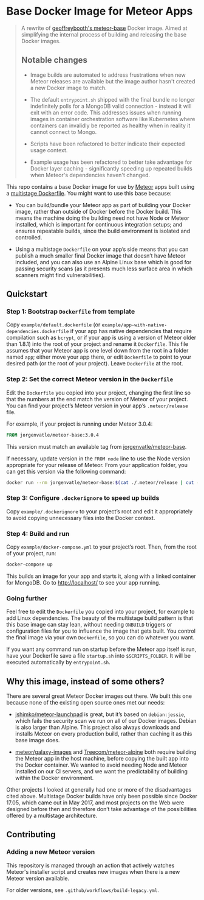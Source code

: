 # Base Docker Image for Meteor Apps
> A rewrite of [geoffreybooth's meteor-base](https://github.com/disney/meteor-base) Docker image.
> Aimed at simplifying the internal process of building and releasing the base Docker images. 
> 
> ## Notable changes
> - Image builds are automated to address frustrations when new Meteor releases are
> available but the image author hasn't created a new Docker image to match.
> 
> - The default `entrypoint.sh` shipped with the final bundle no longer indefinitely polls for a MongoDB valid connection -
> instead it will exit with an error code. This addresses issues when running images in container orchestration software
> like Kubernetes where containers can invalidly be reported as healthy when in reality it cannot connect to Mongo.
> 
> - Scripts have been refactored to better indicate their expected usage context.
> - Example usage has been refactored to better take advantage for Docker layer caching - significantly speeding up 
> repeated builds when Meteor's dependencies haven't changed.

This repo contains a base Docker image for use by [Meteor](https://www.meteor.com/) apps built using a [multistage Dockerfile](https://docs.docker.com/develop/develop-images/multistage-build/). You might want to use this base because:

- You can build/bundle your Meteor app as part of building your Docker image, rather than outside of Docker before the Docker build. This means the machine doing the building need not have Node or Meteor installed, which is important for continuous integration setups; and ensures repeatable builds, since the build environment is isolated and controlled.

- Using a multistage `Dockerfile` on your app’s side means that you can publish a much smaller final Docker image that doesn’t have Meteor included, and you can also use an Alpine Linux base which is good for passing security scans (as it presents much less surface area in which scanners might find vulnerabilities).

## Quickstart

### Step 1: Bootstrap `Dockerfile` from template

Copy `example/default.dockerfile` (or `example/app-with-native-dependencies.dockerfile` if your app has native dependencies that require compilation such as `bcrypt`, or if your app is using a version of Meteor older than 1.8.1) into the root of your project and rename it `Dockerfile`. This file assumes that your Meteor app is one level down from the root in a folder named `app`; either move your app there, or edit `Dockerfile` to point to your desired path (or the root of your project). Leave `Dockerfile` at the root.

### Step 2: Set the correct Meteor version in the `Dockerfile`

Edit the `Dockerfile` you copied into your project, changing the first line so that the numbers at the end match the version of Meteor of your project. You can find your project’s Meteor version in your app’s `.meteor/release` file.

For example, if your project is running under Meteor 3.0.4:

```Dockerfile
FROM jorgenvatle/meteor-base:3.0.4
```

This version must match an available tag from [jorgenvatle/meteor-base](https://hub.docker.com/r/jorgenvatle/meteor-base/tags).

If necessary, update version in the `FROM node` line to use the Node version appropriate for your release of Meteor. From your application folder, you can get this version via the following command:

```bash
docker run --rm jorgenvatle/meteor-base:$(cat ./.meteor/release | cut -c8-99) meteor node --version | cut -c2-99 | grep -o "[0-9\.]*"
```

### Step 3: Configure `.dockerignore` to speed up builds

Copy `example/.dockerignore` to your project’s root and edit it appropriately to avoid copying unnecessary files into the Docker context.

### Step 4: Build and run

Copy `example/docker-compose.yml` to your project’s root. Then, from the root of your project, run:

```bash
docker-compose up
```

This builds an image for your app and starts it, along with a linked container for MongoDB. Go to [http://localhost/](http://localhost/) to see your app running.

### Going further

Feel free to edit the `Dockerfile` you copied into your project, for example to add Linux dependencies. The beauty of the multistage build pattern is that this base image can stay lean, without needing `ONBUILD` triggers or configuration files for you to influence the image that gets built. You control the final image via your own `Dockerfile`, so you can do whatever you want.

If you want any command run on startup before the Meteor app itself is run, have your Dockerfile save a file `startup.sh` into `$SCRIPTS_FOLDER`. It will be executed automatically by `entrypoint.sh`.

## Why this image, instead of some others?

There are several great Meteor Docker images out there. We built this one because none of the existing open source ones met our needs:

- [jshimko/meteor-launchpad](https://github.com/jshimko/meteor-launchpad) is great, but it’s based on `debian:jessie`, which fails the security scan we run on all of our Docker images. Debian is also larger than Alpine. This project also always downloads and installs Meteor on every production build, rather than caching it as this base image does.

- [meteor/galaxy-images](https://github.com/meteor/galaxy-images) and [Treecom/meteor-alpine](https://github.com/Treecom/alpine-meteor) both require building the Meteor app in the host machine, before copying the built app into the Docker container. We wanted to avoid needing Node and Meteor installed on our CI servers, and we want the predictability of building within the Docker environment.

Other projects I looked at generally had one or more of the disadvantages cited above. Multistage Docker builds have only been possible since Docker 17.05, which came out in May 2017, and most projects on the Web were designed before then and therefore don’t take advantage of the possibilities offered by a multistage architecture.

## Contributing

### Adding a new Meteor version

This repository is managed through an action that actively watches Meteor's installer script and creates new images when
there is a new Meteor version available.

For older versions, see `.github/workflows/build-legacy.yml`.